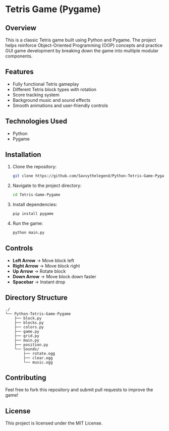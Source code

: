 # Tetris Game (Pygame)

## Overview
This is a classic Tetris game built using Python and Pygame. The project helps reinforce Object-Oriented Programming (OOP) concepts and practice GUI game development by breaking down the game into multiple modular components.

## Features
- Fully functional Tetris gameplay
- Different Tetris block types with rotation
- Score tracking system
- Background music and sound effects
- Smooth animations and user-friendly controls

## Technologies Used
- Python
- Pygame

## Installation
1. Clone the repository:
   ```bash
   git clone https://github.com/Savvythelegend/Python-Tetris-Game-Pygame.git
   ```
2. Navigate to the project directory:
   ```bash
   cd Tetris-Game-Pygame
   ```
3. Install dependencies:
   ```bash
   pip install pygame
   ```
4. Run the game:
   ```bash
   python main.py
   ```

## Controls
- **Left Arrow**  → Move block left
- **Right Arrow** → Move block right
- **Up Arrow**    → Rotate block
- **Down Arrow**  → Move block down faster
- **Spacebar**    → Instant drop

## Directory Structure
```
./
└── Python-Tetris-Game-Pygame
    ├── block.py
    ├── blocks.py
    ├── colors.py
    ├── game.py
    ├── grid.py
    ├── main.py
    ├── position.py
    └── Sounds/
        ├── rotate.ogg
        ├── clear.ogg
        └── music.ogg
```

## Contributing
Feel free to fork this repository and submit pull requests to improve the game!

## License
This project is licensed under the MIT License.

